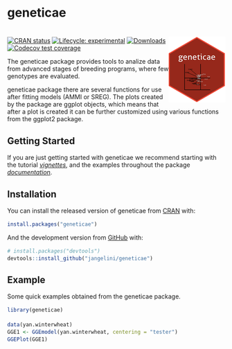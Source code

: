 
<!-- README.md is generated from README.Rmd. Please edit that file -->

# geneticae

# <img src="man/figures/baseplot.png" align="right">

<!-- badges: start -->

[![CRAN
status](https://www.r-pkg.org/badges/version/geneticae)](https://CRAN.R-project.org/package=geneticae)
[![Lifecycle:
experimental](https://img.shields.io/badge/lifecycle-experimental-orange.svg)](https://www.tidyverse.org/lifecycle/#experimental)
[![Downloads](https://cranlogs.r-pkg.org/badges/geneticae?color=blue)](https://cran.rstudio.com/package=geneticae)
[![Codecov test
coverage](https://codecov.io/gh/r-lib/geneticae/branch/master/graphs/badge.svg)](https://codecov.io/gh/r-lib/geneticae?branch=master)
<!-- badges: end -->

The geneticae package provides tools to analize data from advanced
stages of breeding programs, where few genotypes are evaluated.

geneticae package there are several functions for use after fitting
models (AMMI or SREG). The plots created by the package are ggplot
objects, which means that after a plot is created it can be further
customized using various functions from the ggplot2 package.

## Getting Started

If you are just getting started with geneticae we recommend starting
with the tutorial
[*vignettes*](file:///F:/Especializacion%20en%20bioinformatica/Para%20proyecto%20final/Geneticae%20Package/geneticae/docs/articles/vignettes.html),
and the examples throughout the package
[*documentation*](file:///F:/Especializacion%20en%20bioinformatica/Para%20proyecto%20final/Geneticae%20Package/geneticae/docs/reference/index.html).

## Installation

You can install the released version of geneticae from
[CRAN](https://CRAN.R-project.org) with:

``` r
install.packages("geneticae")
```

And the development version from [GitHub](https://github.com/) with:

``` r
# install.packages("devtools")
devtools::install_github("jangelini/geneticae")
```

## Example

Some quick examples obtained from the geneticae package.

``` r
library(geneticae)

data(yan.winterwheat)
GGE1 <- GGEmodel(yan.winterwheat, centering = "tester")
GGEPlot(GGE1)
```
